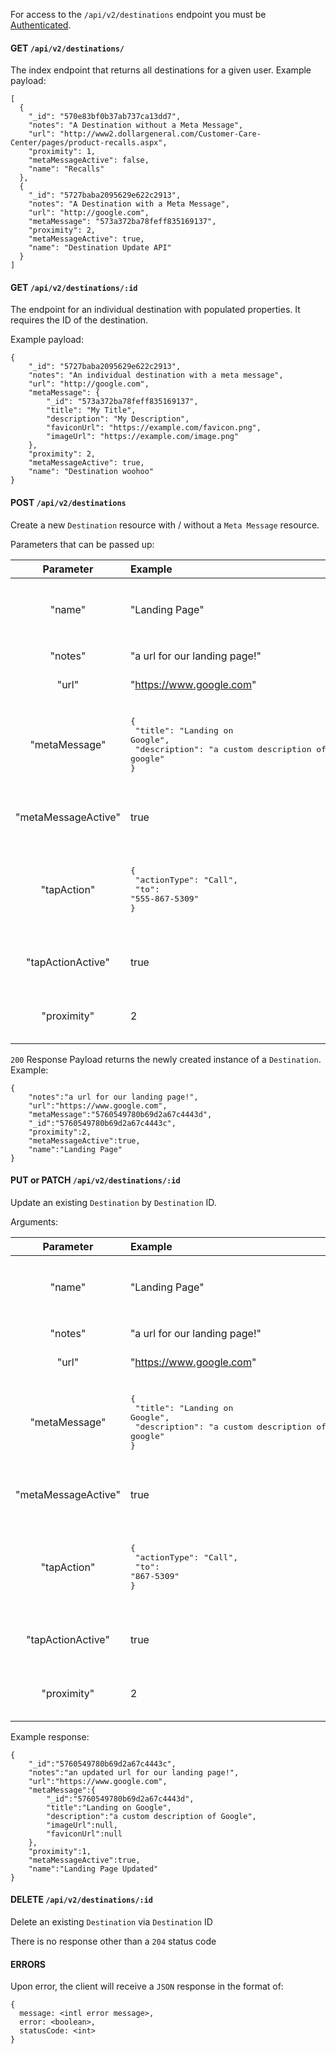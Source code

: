 For access to the `/api/v2/destinations` endpoint you must be [Authenticated](https://github.com/bkon-connect/phy-api-docs/wiki/Authentication).

#### GET `/api/v2/destinations/`

The index endpoint that returns all destinations for a given user.  Example payload:

```
[
  {
    "_id": "570e83bf0b37ab737ca13dd7",
    "notes": "A Destination without a Meta Message",
    "url": "http://www2.dollargeneral.com/Customer-Care-Center/pages/product-recalls.aspx",
    "proximity": 1,
    "metaMessageActive": false,
    "name": "Recalls"
  },
  {
    "_id": "5727baba2095629e622c2913",
    "notes": "A Destination with a Meta Message",
    "url": "http://google.com",
    "metaMessage": "573a372ba78feff835169137",
    "proximity": 2,
    "metaMessageActive": true,
    "name": "Destination Update API"
  }
]
```

#### GET `/api/v2/destinations/:id`

The endpoint for an individual destination with populated properties. It requires the ID of the destination.

Example payload:

```
{
    "_id": "5727baba2095629e622c2913",
    "notes": "An individual destination with a meta message",
    "url": "http://google.com",
    "metaMessage": {
        "_id": "573a372ba78feff835169137",
        "title": "My Title",
        "description": "My Description",
        "faviconUrl": "https://example.com/favicon.png",
        "imageUrl": "https://example.com/image.png"
    },
    "proximity": 2,
    "metaMessageActive": true,
    "name": "Destination woohoo"
}
```

#### POST `/api/v2/destinations`

Create a new `Destination` resource with / without a `Meta Message` resource.

Parameters that can be passed up:

|Parameter|Example|Notes|
|:---:|:---|:---:|
|"name"|"Landing Page"|`String` defaults to "My Destination" - Optional|
|"notes"|"a url for our landing page!"|`String` - Optional.|
|"url"|"https://www.google.com"|`String` - Required.|
|"metaMessage"|<pre>{<br> "title": "Landing on Google",<br> "description": "a custom description of google"<br>}</pre>|`Object` - Optional.  See [CoverCard](https://github.com/bkon-connect/phy-api-docs/wiki/CoverCards)™ API docs for more options|
|"metaMessageActive"|true|`Boolean` - defaults to `false`.  Optional.|
|"tapAction"|<pre>{<br> "actionType": "Call",<br> "to": "555-867-5309"</br>}</pre>|`Object` - Optional.  See [Tap Action API docs](https://github.com/bkon-connect/phy-api-docs/wiki/Tap-Actions) for more options|
|"tapActionActive"|true|`Boolean` - defaults to `false`.  Optional.|
|"proximity"|2|`Int` - defaults to `2`.  Can be `-1`, `0`, `1`, `2`|

`200` Response Payload returns the newly created instance of a `Destination`.  Example:

```
{
    "notes":"a url for our landing page!",
    "url":"https://www.google.com",
    "metaMessage":"5760549780b69d2a67c4443d",
    "_id":"5760549780b69d2a67c4443c",
    "proximity":2,
    "metaMessageActive":true,
    "name":"Landing Page"
}
```

#### PUT or PATCH `/api/v2/destinations/:id`

Update an existing `Destination` by `Destination` ID.

Arguments:

|Parameter|Example|Notes|
|:---:|:---|:---:|
|"name"|"Landing Page"|`String` defaults to "My Destination" - Optional|
|"notes"|"a url for our landing page!"|`String` - Optional.|
|"url"|"https://www.google.com"|`String` - Required.|
|"metaMessage"|<pre>{<br> "title": "Landing on Google",<br> "description": "a custom description of google"<br>}</pre>|`Object` - Optional.  See [CoverCard](https://github.com/bkon-connect/phy-api-docs/wiki/CoverCards)™ API docs for more options|
|"metaMessageActive"|true|`Boolean` - defaults to `false`.  Optional.|
|"tapAction"|<pre>{<br> "actionType": "Call",<br> "to": "867-5309"<br>}</pre>|`Object` - Optional.  See [TapActions API docs](https://github.com/bkon-connect/phy-api-docs/wiki/Tap-Actions) for more options|
|"tapActionActive"|true|`Boolean` - defaults to `false`.  Optional.|
|"proximity"|2|`Int` - defaults to `2`.  Can be `-1`, `0`, `1`, `2`|

Example response:
```
{
    "_id":"5760549780b69d2a67c4443c",
    "notes":"an updated url for our landing page!",
    "url":"https://www.google.com",
    "metaMessage":{
        "_id":"5760549780b69d2a67c4443d",
        "title":"Landing on Google",
        "description":"a custom description of Google",
        "imageUrl":null,
        "faviconUrl":null
    },
    "proximity":1,
    "metaMessageActive":true,
    "name":"Landing Page Updated"
}
```

#### DELETE `/api/v2/destinations/:id`

Delete an existing `Destination` via `Destination` ID

There is no response other than a `204` status code


#### ERRORS

Upon error, the client will receive a `JSON` response in the format of:

```
{
  message: <intl error message>,
  error: <boolean>,
  statusCode: <int>
}
```
